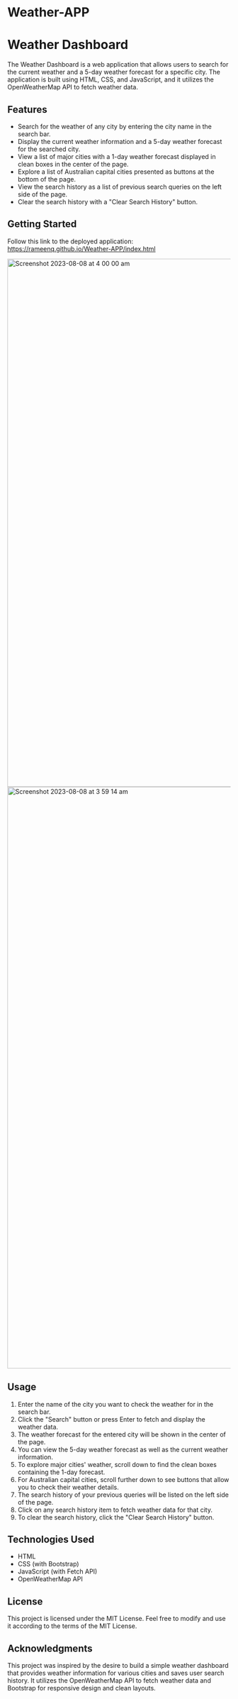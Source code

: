 # Weather-APP
# Weather Dashboard

The Weather Dashboard is a web application that allows users to search for the current weather and a 5-day weather forecast for a specific city. The application is built using HTML, CSS, and JavaScript, and it utilizes the OpenWeatherMap API to fetch weather data.

## Features

- Search for the weather of any city by entering the city name in the search bar.
- Display the current weather information and a 5-day weather forecast for the searched city.
- View a list of major cities with a 1-day weather forecast displayed in clean boxes in the center of the page.
- Explore a list of Australian capital cities presented as buttons at the bottom of the page.
- View the search history as a list of previous search queries on the left side of the page.
- Clear the search history with a "Clear Search History" button.

## Getting Started

Follow this link to the deployed application: https://rameenq.github.io/Weather-APP/index.html


<img width="1191" alt="Screenshot 2023-08-08 at 4 00 00 am" src="https://github.com/rameenq/Weather-APP/assets/126428649/1ac6dfe0-cb90-462d-a3f7-05997fdb16ba">

<img width="1312" alt="Screenshot 2023-08-08 at 3 59 14 am" src="https://github.com/rameenq/Weather-APP/assets/126428649/ab79fa38-c28f-47cf-84c3-f37594f3b1b1">


## Usage

1. Enter the name of the city you want to check the weather for in the search bar.
2. Click the "Search" button or press Enter to fetch and display the weather data.
3. The weather forecast for the entered city will be shown in the center of the page.
4. You can view the 5-day weather forecast as well as the current weather information.
5. To explore major cities' weather, scroll down to find the clean boxes containing the 1-day forecast.
6. For Australian capital cities, scroll further down to see buttons that allow you to check their weather details.
7. The search history of your previous queries will be listed on the left side of the page.
8. Click on any search history item to fetch weather data for that city.
9. To clear the search history, click the "Clear Search History" button.

## Technologies Used

- HTML
- CSS (with Bootstrap)
- JavaScript (with Fetch API)
- OpenWeatherMap API

## License

This project is licensed under the MIT License. Feel free to modify and use it according to the terms of the MIT License.

## Acknowledgments

This project was inspired by the desire to build a simple weather dashboard that provides weather information for various cities and saves user search history. It utilizes the OpenWeatherMap API to fetch weather data and Bootstrap for responsive design and clean layouts.
